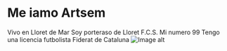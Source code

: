 # Me iamo Artsem
Vivo en Lloret de Mar 
Soy porteraso de Lloret F.C.S.
Mi numero 99
Tengo una licencia futbolista Fiderat de Cataluna
![Image alt](https://github.com/{username}/{repository}/raw/{branch}/{path}/image.png)
